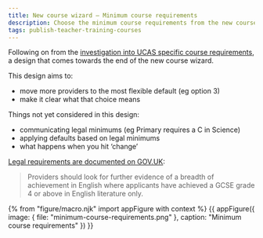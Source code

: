 ```yaml
---
title: New course wizard – Minimum course requirements
description: Choose the minimum course requirements from the new course wizard.
tags: publish-teacher-training-courses
---
```

Following on from the [investigation into UCAS specific course requirements](/publish-teacher-training/specific-requirements), a design that comes towards the end of the new course wizard.

This design aims to:

* move more providers to the most flexible default (eg option 3)
* make it clear what that choice means

Things not yet considered in this design:

* communicating legal minimums (eg Primary requires a C in Science)
* applying defaults based on legal minimums
* what happens when you hit ‘change’

[Legal requirements are documented on GOV.UK](https://www.gov.uk/government/publications/initial-teacher-training-criteria/initial-teacher-training-itt-criteria-and-supporting-advice#c11-gcse-standard-equivalent):

> Providers should look for further evidence of a breadth of achievement in English where applicants have achieved a GCSE grade 4 or above in English literature only.

{% from "figure/macro.njk" import appFigure with context %}
{{ appFigure({
  image: {
    file: "minimum-course-requirements.png"
  },
  caption: "Minimum course requirements"
}) }}

